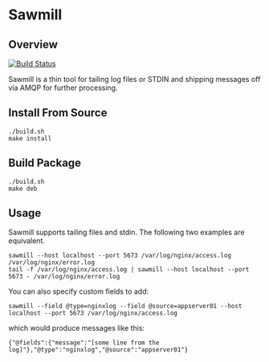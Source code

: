 # Sawmill

## Overview

[![Build Status](https://secure.travis-ci.org/jbussdieker/sawmill.png)](http://travis-ci.org/jbussdieker/sawmill)

Sawmill is a thin tool for tailing log files or STDIN and shipping messages off via AMQP for further processing.

## Install From Source

`````
./build.sh
make install
`````

## Build Package

`````
./build.sh
make deb
`````

## Usage

Sawmill supports tailing files and stdin. The following two examples are equivalent.

`````
sawmill --host localhost --port 5673 /var/log/nginx/access.log /var/log/nginx/error.log
tail -f /var/log/nginx/access.log | sawmill --host localhost --port 5673 - /var/log/nginx/error.log
`````

You can also specify custom fields to add:

`````
sawmill --field @type=nginxlog --field @source=appserver01 --host localhost --port 5673 /var/log/nginx/access.log
`````

which would produce messages like this:

`````
{"@fields":{"message":"[some line from the log]"},"@type":"nginxlog","@source":"appserver01"}
`````
